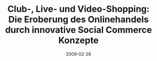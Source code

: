 ---
abstract: ''
authors:
- Peter Leitner
- Thomas Grechenig
date: '2009-02-26'
featured: false
links:
- name: Publik
  url: https://publik.tuwien.ac.at/showentry.php?ID=184288&lang=2
publication: 'Talk: IRIS 2009, Universität Salzburg; 02-26-2009 - 02-28-2009; in:
  "Semantisches Web und Soziales Web im Recht. Tagungsband des 12. Internationalen
  Rechtsinformatik Symposions IRIS 2009", E. Schweighofer (ed.); Österreichische Computer
  Gesellschaft, (2009), ISBN: 978-3-85403-259-5; 63 - 67'
publication_types:
- '1'
publishDate: '2009-02-26'
title: 'Club-, Live- und Video-Shopping: Die Eroberung des Onlinehandels durch innovative
  Social Commerce Konzepte'
url_pdf: ''
---